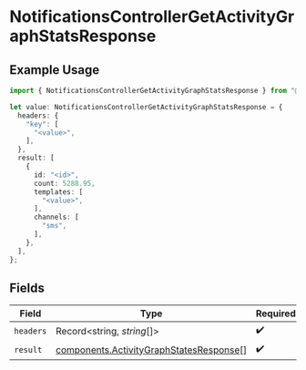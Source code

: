 # NotificationsControllerGetActivityGraphStatsResponse

## Example Usage

```typescript
import { NotificationsControllerGetActivityGraphStatsResponse } from "@novu/api/models/operations";

let value: NotificationsControllerGetActivityGraphStatsResponse = {
  headers: {
    "key": [
      "<value>",
    ],
  },
  result: [
    {
      id: "<id>",
      count: 5288.95,
      templates: [
        "<value>",
      ],
      channels: [
        "sms",
      ],
    },
  ],
};
```

## Fields

| Field                                                                                              | Type                                                                                               | Required                                                                                           | Description                                                                                        |
| -------------------------------------------------------------------------------------------------- | -------------------------------------------------------------------------------------------------- | -------------------------------------------------------------------------------------------------- | -------------------------------------------------------------------------------------------------- |
| `headers`                                                                                          | Record<string, *string*[]>                                                                         | :heavy_check_mark:                                                                                 | N/A                                                                                                |
| `result`                                                                                           | [components.ActivityGraphStatesResponse](../../models/components/activitygraphstatesresponse.md)[] | :heavy_check_mark:                                                                                 | N/A                                                                                                |